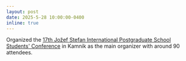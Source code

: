 ```yaml
---
layout: post
date: 2025-5-28 10:00:00-0400
inline: true
---
```


Organized the [17th Jožef Stefan International Postgraduate School Students' Conference](http://ipssc.mps.si/) in Kamnik as the main organizer with around 90 attendees.